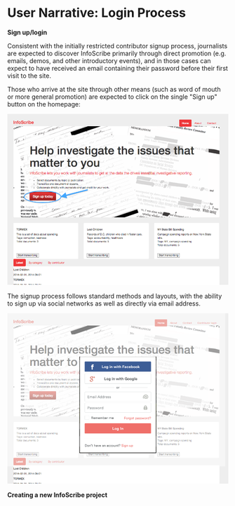 User Narrative: Login Process
==========================

**Sign up/login**

Consistent with the initially restricted contributor signup process, journalists are expected to discover InfoScribe primarily through direct promotion (e.g. emails, demos, and other introductory events), and in those cases can expect to have received an email containing their password before their first visit to the site. 

Those who arrive at the site through other means (such as word of mouth or more general promotion) are expected to click on the single "Sign up" button on the homepage:

![InfoScribe platform signup dialogue](https://raw.githubusercontent.com/InfoScribe/wireframes/master/images/All_user_signup.png)

The signup process follows standard methods and layouts, with the ability to sign up via social networks as well as directly via email address. 

![InfoScribe platform login dialogue](https://raw.githubusercontent.com/InfoScribe/wireframes/master/images/InfoScribe_login.png)


**Creating a new InfoScribe project**


